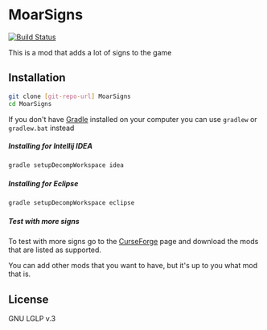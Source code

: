 MoarSigns
=========
[![Build Status](https://travis-ci.org/GoryMoon/MoarSigns.svg?branch=master)](https://travis-ci.org/GoryMoon/MoarSigns)

This is a mod that adds a lot of signs to the game

Installation
---

```sh
git clone [git-repo-url] MoarSigns
cd MoarSigns
```
If you don't have [Gradle][1] installed on your computer you can use `gradlew` or `gradlew.bat` instead

##### Installing for Intellij IDEA
```sh
gradle setupDecompWorkspace idea
```

##### Installing for Eclipse
```sh
gradle setupDecompWorkspace eclipse
```

##### Test with more signs
To test with more signs go to the [CurseForge][2] page and download the mods that are listed as supported.

You can add other mods that you want to have, but it's up to you what mod that is.

License
----

GNU LGLP v.3


[1]:http://www.gradle.org/
[2]:http://minecraft.curseforge.com/mc-mods/moarsigns/
